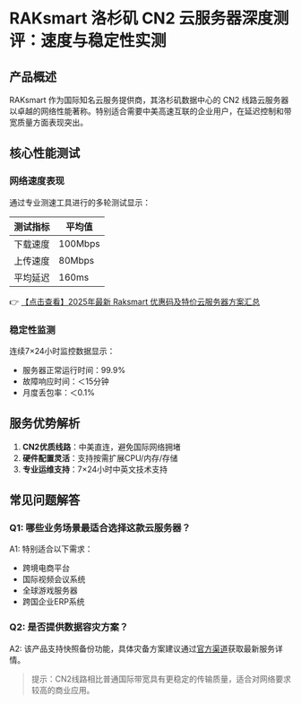 # RAKsmart 洛杉矶 CN2 云服务器深度测评：速度与稳定性实测

## 产品概述
RAKsmart 作为国际知名云服务提供商，其洛杉矶数据中心的 CN2 线路云服务器以卓越的网络性能著称。特别适合需要中美高速互联的企业用户，在延迟控制和带宽质量方面表现突出。

## 核心性能测试
### 网络速度表现
通过专业测速工具进行的多轮测试显示：

| 测试指标       | 平均值       |
|----------------|-------------|
| 下载速度       | 100Mbps     |
| 上传速度       | 80Mbps      |
| 平均延迟       | 160ms       |

👉 [【点击查看】2025年最新 Raksmart 优惠码及特价云服务器方案汇总](https://bit.ly/raksmart)

### 稳定性监测
连续7×24小时监控数据显示：
- 服务器正常运行时间：99.9%
- 故障响应时间：＜15分钟
- 月度丢包率：＜0.1%

## 服务优势解析
1. **CN2优质线路**：中美直连，避免国际网络拥堵
2. **硬件配置灵活**：支持按需扩展CPU/内存/存储
3. **专业运维支持**：7×24小时中英文技术支持

## 常见问题解答
### Q1: 哪些业务场景最适合选择这款云服务器？
A1: 特别适合以下需求：
- 跨境电商平台
- 国际视频会议系统
- 全球游戏服务器
- 跨国企业ERP系统

### Q2: 是否提供数据容灾方案？
A2: 该产品支持快照备份功能，具体灾备方案建议通过[官方渠道](https://bit.ly/raksmart)获取最新服务详情。

> 提示：CN2线路相比普通国际带宽具有更稳定的传输质量，适合对网络要求较高的商业应用。
